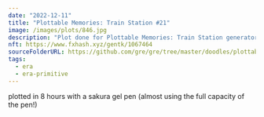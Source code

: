 ```yaml
---
date: "2022-12-11"
title: "Plottable Memories: Train Station #21"
image: /images/plots/846.jpg
description: "Plot done for Plottable Memories: Train Station generator"
nft: https://www.fxhash.xyz/gentk/1067464
sourceFolderURL: https://github.com/gre/gre/tree/master/doodles/plottable-era-primitive
tags:
  - era
  - era-primitive
---
```


plotted in 8 hours with a sakura gel pen (almost using the full capacity of the pen!)
